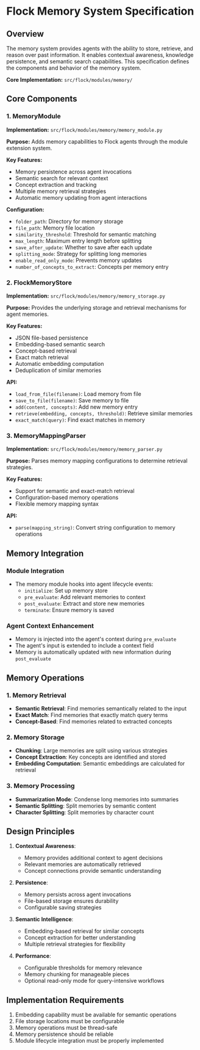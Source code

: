 # Flock Memory System Specification

## Overview
The memory system provides agents with the ability to store, retrieve, and reason over past information. It enables contextual awareness, knowledge persistence, and semantic search capabilities. This specification defines the components and behavior of the memory system.

**Core Implementation:** `src/flock/modules/memory/`

## Core Components

### 1. MemoryModule

**Implementation:** `src/flock/modules/memory/memory_module.py`

**Purpose:**
Adds memory capabilities to Flock agents through the module extension system.

**Key Features:**
- Memory persistence across agent invocations
- Semantic search for relevant context
- Concept extraction and tracking
- Multiple memory retrieval strategies
- Automatic memory updating from agent interactions

**Configuration:**
- `folder_path`: Directory for memory storage
- `file_path`: Memory file location
- `similarity_threshold`: Threshold for semantic matching
- `max_length`: Maximum entry length before splitting
- `save_after_update`: Whether to save after each update
- `splitting_mode`: Strategy for splitting long memories
- `enable_read_only_mode`: Prevents memory updates
- `number_of_concepts_to_extract`: Concepts per memory entry

### 2. FlockMemoryStore

**Implementation:** `src/flock/modules/memory/memory_storage.py`

**Purpose:**
Provides the underlying storage and retrieval mechanisms for agent memories.

**Key Features:**
- JSON file-based persistence
- Embedding-based semantic search
- Concept-based retrieval
- Exact match retrieval
- Automatic embedding computation
- Deduplication of similar memories

**API:**
- `load_from_file(filename)`: Load memory from file
- `save_to_file(filename)`: Save memory to file
- `add(content, concepts)`: Add new memory entry
- `retrieve(embedding, concepts, threshold)`: Retrieve similar memories
- `exact_match(query)`: Find exact matches in memory

### 3. MemoryMappingParser

**Implementation:** `src/flock/modules/memory/memory_parser.py`

**Purpose:**
Parses memory mapping configurations to determine retrieval strategies.

**Key Features:**
- Support for semantic and exact-match retrieval
- Configuration-based memory operations
- Flexible memory mapping syntax

**API:**
- `parse(mapping_string)`: Convert string configuration to memory operations

## Memory Integration

### Module Integration
- The memory module hooks into agent lifecycle events:
  - `initialize`: Set up memory store
  - `pre_evaluate`: Add relevant memories to context
  - `post_evaluate`: Extract and store new memories
  - `terminate`: Ensure memory is saved

### Agent Context Enhancement
- Memory is injected into the agent's context during `pre_evaluate`
- The agent's input is extended to include a context field
- Memory is automatically updated with new information during `post_evaluate`

## Memory Operations

### 1. Memory Retrieval
- **Semantic Retrieval**: Find memories semantically related to the input
- **Exact Match**: Find memories that exactly match query terms
- **Concept-Based**: Find memories related to extracted concepts

### 2. Memory Storage
- **Chunking**: Large memories are split using various strategies
- **Concept Extraction**: Key concepts are identified and stored
- **Embedding Computation**: Semantic embeddings are calculated for retrieval

### 3. Memory Processing
- **Summarization Mode**: Condense long memories into summaries
- **Semantic Splitting**: Split memories by semantic content
- **Character Splitting**: Split memories by character count

## Design Principles

1. **Contextual Awareness**:
   - Memory provides additional context to agent decisions
   - Relevant memories are automatically retrieved
   - Concept connections provide semantic understanding

2. **Persistence**:
   - Memory persists across agent invocations
   - File-based storage ensures durability
   - Configurable saving strategies

3. **Semantic Intelligence**:
   - Embedding-based retrieval for similar concepts
   - Concept extraction for better understanding
   - Multiple retrieval strategies for flexibility

4. **Performance**:
   - Configurable thresholds for memory relevance
   - Memory chunking for manageable pieces
   - Optional read-only mode for query-intensive workflows

## Implementation Requirements

1. Embedding capability must be available for semantic operations
2. File storage locations must be configurable
3. Memory operations must be thread-safe
4. Memory persistence should be reliable
5. Module lifecycle integration must be properly implemented 